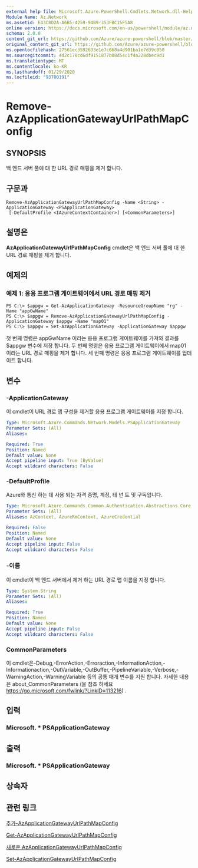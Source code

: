 ```yaml
---
external help file: Microsoft.Azure.PowerShell.Cmdlets.Network.dll-Help.xml
Module Name: Az.Network
ms.assetid: E43C8D2A-A6B5-4259-94B9-353FBC15F5A8
online version: https://docs.microsoft.com/en-us/powershell/module/az.network/remove-azapplicationgatewayurlpathmapconfig
schema: 2.0.0
content_git_url: https://github.com/Azure/azure-powershell/blob/master/src/Network/Network/help/Remove-AzApplicationGatewayUrlPathMapConfig.md
original_content_git_url: https://github.com/Azure/azure-powershell/blob/master/src/Network/Network/help/Remove-AzApplicationGatewayUrlPathMapConfig.md
ms.openlocfilehash: 27561ec3592633e1e7c668a4d901ba1e7d39c050
ms.sourcegitcommit: 4d2c178cd6df9151877b08d54c1f4a228dbec9d1
ms.translationtype: MT
ms.contentlocale: ko-KR
ms.lasthandoff: 01/29/2020
ms.locfileid: "93700191"
---
```

# Remove-AzApplicationGatewayUrlPathMapConfig

## SYNOPSIS
백 엔드 서버 풀에 대 한 URL 경로 매핑을 제거 합니다.

## 구문과

```
Remove-AzApplicationGatewayUrlPathMapConfig -Name <String> -ApplicationGateway <PSApplicationGateway>
 [-DefaultProfile <IAzureContextContainer>] [<CommonParameters>]
```

## 설명은
**AzApplicationGatewayUrlPathMapConfig** cmdlet은 백 엔드 서버 풀에 대 한 URL 경로 매핑을 제거 합니다.

## 예제의

### 예제 1: 응용 프로그램 게이트웨이에서 URL 경로 매핑 제거
```
PS C:\> $appgw = Get-AzApplicationGateway -ResourceGroupName "rg" -Name "appGwName"
PS C:\> $appgw = Remove-AzApplicationGatewayUrlPathMapConfig -ApplicationGateway $appgw -Name "map01"
PS C:\> $appgw = Set-AzApplicationGateway -ApplicationGateway $appgw
```

첫 번째 명령은 appGwName 이라는 응용 프로그램 게이트웨이를 가져와 결과를 $appgw 변수에 저장 합니다.
두 번째 명령은 응용 프로그램 게이트웨이에서 map01 이라는 URL 경로 매핑을 제거 합니다.
세 번째 명령은 응용 프로그램 게이트웨이를 업데이트 합니다.

## 변수

### -ApplicationGateway
이 cmdlet이 URL 경로 맵 구성을 제거할 응용 프로그램 게이트웨이를 지정 합니다.

```yaml
Type: Microsoft.Azure.Commands.Network.Models.PSApplicationGateway
Parameter Sets: (All)
Aliases:

Required: True
Position: Named
Default value: None
Accept pipeline input: True (ByValue)
Accept wildcard characters: False
```

### -DefaultProfile
Azure와 통신 하는 데 사용 되는 자격 증명, 계정, 테 넌 트 및 구독입니다.

```yaml
Type: Microsoft.Azure.Commands.Common.Authentication.Abstractions.Core.IAzureContextContainer
Parameter Sets: (All)
Aliases: AzContext, AzureRmContext, AzureCredential

Required: False
Position: Named
Default value: None
Accept pipeline input: False
Accept wildcard characters: False
```

### -이름
이 cmdlet이 백 엔드 서버에서 제거 하는 URL 경로 맵 이름을 지정 합니다.

```yaml
Type: System.String
Parameter Sets: (All)
Aliases:

Required: True
Position: Named
Default value: None
Accept pipeline input: False
Accept wildcard characters: False
```

### CommonParameters
이 cmdlet은-Debug,-ErrorAction,-Erroraction,-InformationAction,-Informationaction,-OutVariable,-OutBuffer,-PipelineVariable,-Verbose,-WarningAction,-WarningVariable 등의 공통 매개 변수를 지원 합니다. 자세한 내용은 about_CommonParameters (을 참조 하세요 https://go.microsoft.com/fwlink/?LinkID=113216) .

## 입력

### Microsoft. * PSApplicationGateway

## 출력

### Microsoft. * PSApplicationGateway

## 상속자

## 관련 링크

[추가-AzApplicationGatewayUrlPathMapConfig](./Add-AzApplicationGatewayUrlPathMapConfig.md)

[Get-AzApplicationGatewayUrlPathMapConfig](./Get-AzApplicationGatewayUrlPathMapConfig.md)

[새로운 AzApplicationGatewayUrlPathMapConfig](./New-AzApplicationGatewayUrlPathMapConfig.md)

[Set-AzApplicationGatewayUrlPathMapConfig](./Set-AzApplicationGatewayUrlPathMapConfig.md)


